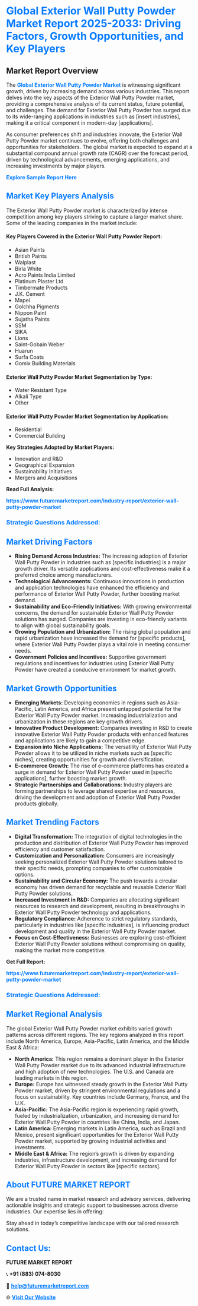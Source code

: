<h1 style="color: #007BFF;">Global Exterior Wall Putty Powder Market Report 2025-2033: Driving Factors, Growth Opportunities, and Key Players</h1>

<section id="overview">
<h2>Market Report Overview</h2>
<p>The <a href="https://www.futuremarketreport.com/industry-report/exterior-wall-putty-powder-market" style="color: #007BFF; text-decoration: none;"><strong>Global Exterior Wall Putty Powder Market</strong></a> is witnessing significant growth, driven by increasing demand across various industries. This report delves into the key aspects of the Exterior Wall Putty Powder market, providing a comprehensive analysis of its current status, future potential, and challenges. The demand for Exterior Wall Putty Powder has surged due to its wide-ranging applications in industries such as [insert industries], making it a critical component in modern-day [applications].</p>
<p>As consumer preferences shift and industries innovate, the Exterior Wall Putty Powder market continues to evolve, offering both challenges and opportunities for stakeholders. The global market is expected to expand at a substantial compound annual growth rate (CAGR) over the forecast period, driven by technological advancements, emerging applications, and increasing investments by major players.</p>
</section>

<section id="overview">
<p><a href="https://www.futuremarketreport.com/request-sample/reportId=30624" style="color: #007BFF; text-decoration: none;"><strong>Explore Sample Report Here</strong></a></p>
</section>

<section id="key-players">
<h2 style="color: #007BFF;">Market Key Players Analysis</h2>
<p>The Exterior Wall Putty Powder market is characterized by intense competition among key players striving to capture a larger market share. Some of the leading companies in the market include:</p>
<h4>Key Players Covered in the Exterior Wall Putty Powder Report:</h4>
<ul><li>Asian Paints</li><li>British Paints</li><li>Walplast</li><li>Birla White</li><li>Acro Paints India Limited</li><li>Platinum Plaster Ltd</li><li>Timbermate Products</li><li>J.K. Cement</li><li>Mapei</li><li>Golchha Pigments</li><li>Nippon Paint</li><li>Sujatha Paints</li><li>SSM</li><li>SIKA</li><li>Lions</li><li>Saint-Gobain Weber</li><li>Huarun</li><li>Surfa Coats</li><li>Gomix Building Materials</li></ul>
<h4>Exterior Wall Putty Powder Market Segmentation by Type:</h4>
<ul><li>Water Resistant Type</li><li>Alkali Type</li><li>Other</li></ul>

<h4>Exterior Wall Putty Powder Market Segmentation by Application:</h4>
<ul><li>Residential</li><li>Commercial Building</li></ul>
<p><strong>Key Strategies Adopted by Market Players:</strong></p>
<ul>
<li>Innovation and R&D</li>
<li>Geographical Expansion</li>
<li>Sustainability Initiatives</li>
<li>Mergers and Acquisitions</li>
</ul>
</section>

<section>
<p><strong>Read Full Analysis: </strong></p><a href="https://www.futuremarketreport.com/industry-report/exterior-wall-putty-powder-market" style="color: #007BFF; text-decoration: none;"><strong>https://www.futuremarketreport.com/industry-report/exterior-wall-putty-powder-market</strong></a>
<h3 style="color: #007BFF;">Strategic Questions Addressed:</h3>
</section>

<section id="driving-factors">
<h2 style="color: #007BFF;">Market Driving Factors</h2>
<ul>
<li><strong>Rising Demand Across Industries:</strong> The increasing adoption of Exterior Wall Putty Powder in industries such as [specific industries] is a major growth driver. Its versatile applications and cost-effectiveness make it a preferred choice among manufacturers.</li>
<li><strong>Technological Advancements:</strong> Continuous innovations in production and application technologies have enhanced the efficiency and performance of Exterior Wall Putty Powder, further boosting market demand.</li>
<li><strong>Sustainability and Eco-Friendly Initiatives:</strong> With growing environmental concerns, the demand for sustainable Exterior Wall Putty Powder solutions has surged. Companies are investing in eco-friendly variants to align with global sustainability goals.</li>
<li><strong>Growing Population and Urbanization:</strong> The rising global population and rapid urbanization have increased the demand for [specific products], where Exterior Wall Putty Powder plays a vital role in meeting consumer needs.</li>
<li><strong>Government Policies and Incentives:</strong> Supportive government regulations and incentives for industries using Exterior Wall Putty Powder have created a conducive environment for market growth.</li>
</ul>
</section>

<section id="growth-opportunities">
<h2 style="color: #007BFF;">Market Growth Opportunities</h2>
<ul>
<li><strong>Emerging Markets:</strong> Developing economies in regions such as Asia-Pacific, Latin America, and Africa present untapped potential for the Exterior Wall Putty Powder market. Increasing industrialization and urbanization in these regions are key growth drivers.</li>
<li><strong>Innovative Product Development:</strong> Companies investing in R&D to create innovative Exterior Wall Putty Powder products with enhanced features and applications are likely to gain a competitive edge.</li>
<li><strong>Expansion into Niche Applications:</strong> The versatility of Exterior Wall Putty Powder allows it to be utilized in niche markets such as [specific niches], creating opportunities for growth and diversification.</li>
<li><strong>E-commerce Growth:</strong> The rise of e-commerce platforms has created a surge in demand for Exterior Wall Putty Powder used in [specific applications], further boosting market growth.</li>
<li><strong>Strategic Partnerships and Collaborations:</strong> Industry players are forming partnerships to leverage shared expertise and resources, driving the development and adoption of Exterior Wall Putty Powder products globally.</li>
</ul>
</section>

<section id="trending-factors">
<h2 style="color: #007BFF;">Market Trending Factors</h2>
<ul>
<li><strong>Digital Transformation:</strong> The integration of digital technologies in the production and distribution of Exterior Wall Putty Powder has improved efficiency and customer satisfaction.</li>
<li><strong>Customization and Personalization:</strong> Consumers are increasingly seeking personalized Exterior Wall Putty Powder solutions tailored to their specific needs, prompting companies to offer customizable options.</li>
<li><strong>Sustainability and Circular Economy:</strong> The push towards a circular economy has driven demand for recyclable and reusable Exterior Wall Putty Powder solutions.</li>
<li><strong>Increased Investment in R&D:</strong> Companies are allocating significant resources to research and development, resulting in breakthroughs in Exterior Wall Putty Powder technology and applications.</li>
<li><strong>Regulatory Compliance:</strong> Adherence to strict regulatory standards, particularly in industries like [specific industries], is influencing product development and quality in the Exterior Wall Putty Powder market.</li>
<li><strong>Focus on Cost-Effectiveness:</strong> Businesses are exploring cost-efficient Exterior Wall Putty Powder solutions without compromising on quality, making the market more competitive.</li>
</ul>
</section>

<section>
<p><strong>Get Full Report: </strong></p><a href="https://www.futuremarketreport.com/industry-report/exterior-wall-putty-powder-market" style="color: #007BFF; text-decoration: none;"><strong>https://www.futuremarketreport.com/industry-report/exterior-wall-putty-powder-market</strong></a>
<h3 style="color: #007BFF;">Strategic Questions Addressed:</h3>
</section>


<section id="regional-analysis">
<h2 style="color: #007BFF;">Market Regional Analysis</h2>
<p>The global Exterior Wall Putty Powder market exhibits varied growth patterns across different regions. The key regions analyzed in this report include North America, Europe, Asia-Pacific, Latin America, and the Middle East & Africa:</p>
<ul>
<li><strong>North America:</strong> This region remains a dominant player in the Exterior Wall Putty Powder market due to its advanced industrial infrastructure and high adoption of new technologies. The U.S. and Canada are leading markets in this region.</li>
<li><strong>Europe:</strong> Europe has witnessed steady growth in the Exterior Wall Putty Powder market, driven by stringent environmental regulations and a focus on sustainability. Key countries include Germany, France, and the U.K.</li>
<li><strong>Asia-Pacific:</strong> The Asia-Pacific region is experiencing rapid growth, fueled by industrialization, urbanization, and increasing demand for Exterior Wall Putty Powder in countries like China, India, and Japan.</li>
<li><strong>Latin America:</strong> Emerging markets in Latin America, such as Brazil and Mexico, present significant opportunities for the Exterior Wall Putty Powder market, supported by growing industrial activities and investments.</li>
<li><strong>Middle East & Africa:</strong> The region’s growth is driven by expanding industries, infrastructure development, and increasing demand for Exterior Wall Putty Powder in sectors like [specific sectors].</li>
</ul>
</section>

<footer>
<h2 style="color: #007BFF;">About FUTURE MARKET REPORT</h2>
<p>We are a trusted name in market research and advisory services, delivering actionable insights and strategic support to businesses across diverse industries. Our expertise lies in offering:</p>

<p>Stay ahead in today’s competitive landscape with our tailored research solutions.</p>

<h2 style="color: #007BFF;">Contact Us:</h2>
<p><strong>FUTURE MARKET REPORT</strong></p>
<p>📞 <strong>+91 (883) 074-8030</strong></p>
<p>📧 <strong><a href="mailto:help@futuremarketreport.com" style="color: #007BFF;">help@futuremarketreport.com</a></strong></p>
<p>🌐 <strong><a href="https://www.futuremarketreport.com/" style="color: #007BFF;">Visit Our Website</a></strong></p>
</footer>